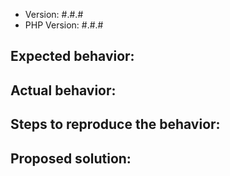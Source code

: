 - Version: #.#.#
- PHP Version: #.#.#

## Expected behavior:

## Actual behavior:

## Steps to reproduce the behavior:

## Proposed solution:
